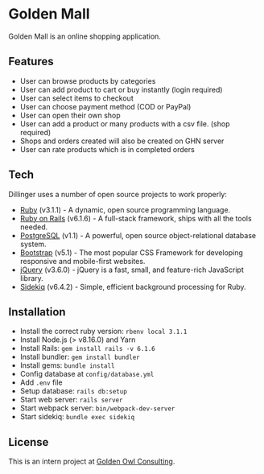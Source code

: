 # Golden Mall

Golden Mall is an online shopping application.

## Features

- User can browse products by categories
- User can add product to cart or buy instantly (login required)
- User can select items to checkout
- User can choose payment method (COD or PayPal)
- User can open their own shop
- User can add a product or many products with a csv file. (shop required)
- Shops and orders created will also be created on GHN server
- User can rate products which is in completed orders

## Tech

Dillinger uses a number of open source projects to work properly:

- [Ruby] (v3.1.1) - A dynamic, open source programming language.
- [Ruby on Rails] (v6.1.6) - A full-stack framework, ships with all the tools needed.
- [PostgreSQL] (v1.1) - A powerful, open source object-relational database system.
- [Bootstrap] (v5.1) - The most popular CSS Framework for developing responsive and mobile-first websites.
- [jQuery] (v3.6.0) - jQuery is a fast, small, and feature-rich JavaScript library. 
- [Sidekiq] (v6.4.2) - Simple, efficient background processing for Ruby.


## Installation

- Install the correct ruby version: `rbenv local 3.1.1`
- Install Node.js (> v8.16.0) and Yarn
- Install Rails: `gem install rails -v 6.1.6`
- Install bundler: `gem install bundler`
- Install gems: `bundle install`
- Config database at `config/database.yml`
- Add `.env` file
- Setup database: `rails db:setup`
- Start web server: `rails server`
- Start webpack server: `bin/webpack-dev-server`
- Start sidekiq: `bundle exec sidekiq`


## License

This is an intern project at [Golden Owl Consulting](https://goldenowl.asia/).

[Ruby]: <https://www.ruby-lang.org/en/>
[Ruby on Rails]: <https://rubyonrails.org/>
[PostgreSQL]: <https://www.postgresql.org/>
[Bootstrap]: <https://getbootstrap.com/docs/5.1/getting-started/introduction/>
[jQuery]: <http://jquery.com>
[Sidekiq]: <https://github.com/mperham/sidekiq/>
    
